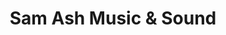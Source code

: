 ---
title: "Sam Ash Music & Sound"
url: /cleveland/sam-ash-music-and-sound/
shop: musical instrument
---